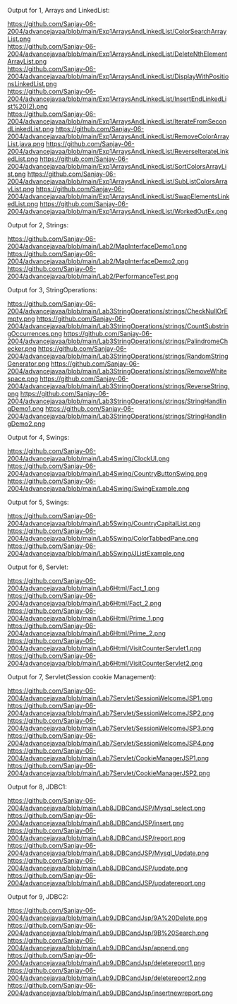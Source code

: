 Output for 1, Arrays and LinkedList:

https://github.com/Sanjay-06-2004/advancejavaa/blob/main/Exp1ArraysAndLinkedList/ColorSearchArrayList.png<br>
https://github.com/Sanjay-06-2004/advancejavaa/blob/main/Exp1ArraysAndLinkedList/DeleteNthElementArrayList.png<br>
https://github.com/Sanjay-06-2004/advancejavaa/blob/main/Exp1ArraysAndLinkedList/DisplayWithPositionsLinkedList.png<br>
https://github.com/Sanjay-06-2004/advancejavaa/blob/main/Exp1ArraysAndLinkedList/InsertEndLinkedList%20(2).png<br>
https://github.com/Sanjay-06-2004/advancejavaa/blob/main/Exp1ArraysAndLinkedList/IterateFromSecondLinkedList.png
https://github.com/Sanjay-06-2004/advancejavaa/blob/main/Exp1ArraysAndLinkedList/RemoveColorArrayList.java.png
https://github.com/Sanjay-06-2004/advancejavaa/blob/main/Exp1ArraysAndLinkedList/ReverseIterateLinkedList.png
https://github.com/Sanjay-06-2004/advancejavaa/blob/main/Exp1ArraysAndLinkedList/SortColorsArrayList.png
https://github.com/Sanjay-06-2004/advancejavaa/blob/main/Exp1ArraysAndLinkedList/SubListColorsArrayList.png
https://github.com/Sanjay-06-2004/advancejavaa/blob/main/Exp1ArraysAndLinkedList/SwapElementsLinkedList.png
https://github.com/Sanjay-06-2004/advancejavaa/blob/main/Exp1ArraysAndLinkedList/WorkedOutEx.png

Output for 2, Strings:

https://github.com/Sanjay-06-2004/advancejavaa/blob/main/Lab2/MapInterfaceDemo1.png
https://github.com/Sanjay-06-2004/advancejavaa/blob/main/Lab2/MapInterfaceDemo2.png
https://github.com/Sanjay-06-2004/advancejavaa/blob/main/Lab2/PerformanceTest.png

Output for 3, StringOperations:

https://github.com/Sanjay-06-2004/advancejavaa/blob/main/Lab3StringOperations/strings/CheckNullOrEmpty.png
https://github.com/Sanjay-06-2004/advancejavaa/blob/main/Lab3StringOperations/strings/CountSubstringOccurrences.png
https://github.com/Sanjay-06-2004/advancejavaa/blob/main/Lab3StringOperations/strings/PalindromeChecker.png
https://github.com/Sanjay-06-2004/advancejavaa/blob/main/Lab3StringOperations/strings/RandomStringGenerator.png
https://github.com/Sanjay-06-2004/advancejavaa/blob/main/Lab3StringOperations/strings/RemoveWhitespace.png
https://github.com/Sanjay-06-2004/advancejavaa/blob/main/Lab3StringOperations/strings/ReverseString.png
https://github.com/Sanjay-06-2004/advancejavaa/blob/main/Lab3StringOperations/strings/StringHandlingDemo1.png
https://github.com/Sanjay-06-2004/advancejavaa/blob/main/Lab3StringOperations/strings/StringHandlingDemo2.png

Output for 4, Swings:

https://github.com/Sanjay-06-2004/advancejavaa/blob/main/Lab4Swing/ClockUI.png
https://github.com/Sanjay-06-2004/advancejavaa/blob/main/Lab4Swing/CountryButtonSwing.png
https://github.com/Sanjay-06-2004/advancejavaa/blob/main/Lab4Swing/SwingExample.png

Output for 5, Swings:

https://github.com/Sanjay-06-2004/advancejavaa/blob/main/Lab5Swing/CountryCapitalList.png
https://github.com/Sanjay-06-2004/advancejavaa/blob/main/Lab5Swing/ColorTabbedPane.png
https://github.com/Sanjay-06-2004/advancejavaa/blob/main/Lab5Swing/JListExample.png

Output for 6, Servlet:

https://github.com/Sanjay-06-2004/advancejavaa/blob/main/Lab6Html/Fact_1.png
https://github.com/Sanjay-06-2004/advancejavaa/blob/main/Lab6Html/Fact_2.png
https://github.com/Sanjay-06-2004/advancejavaa/blob/main/Lab6Html/Prime_1.png
https://github.com/Sanjay-06-2004/advancejavaa/blob/main/Lab6Html/Prime_2.png
https://github.com/Sanjay-06-2004/advancejavaa/blob/main/Lab6Html/VisitCounterServlet1.png
https://github.com/Sanjay-06-2004/advancejavaa/blob/main/Lab6Html/VisitCounterServlet2.png

Output for 7, Servlet(Session cookie Management):

https://github.com/Sanjay-06-2004/advancejavaa/blob/main/Lab7Servlet/SessionWelcomeJSP1.png
https://github.com/Sanjay-06-2004/advancejavaa/blob/main/Lab7Servlet/SessionWelcomeJSP2.png
https://github.com/Sanjay-06-2004/advancejavaa/blob/main/Lab7Servlet/SessionWelcomeJSP3.png
https://github.com/Sanjay-06-2004/advancejavaa/blob/main/Lab7Servlet/SessionWelcomeJSP4.png
https://github.com/Sanjay-06-2004/advancejavaa/blob/main/Lab7Servlet/CookieManagerJSP1.png
https://github.com/Sanjay-06-2004/advancejavaa/blob/main/Lab7Servlet/CookieManagerJSP2.png

Output for 8, JDBC1:

https://github.com/Sanjay-06-2004/advancejavaa/blob/main/Lab8JDBCandJSP/Mysql_select.png
https://github.com/Sanjay-06-2004/advancejavaa/blob/main/Lab8JDBCandJSP/insert.png
https://github.com/Sanjay-06-2004/advancejavaa/blob/main/Lab8JDBCandJSP/report.png
https://github.com/Sanjay-06-2004/advancejavaa/blob/main/Lab8JDBCandJSP/Mysql_Update.png
https://github.com/Sanjay-06-2004/advancejavaa/blob/main/Lab8JDBCandJSP/update.png
https://github.com/Sanjay-06-2004/advancejavaa/blob/main/Lab8JDBCandJSP/updatereport.png

Output for 9, JDBC2:

https://github.com/Sanjay-06-2004/advancejavaa/blob/main/Lab9JDBCandJsp/9A%20Delete.png
https://github.com/Sanjay-06-2004/advancejavaa/blob/main/Lab9JDBCandJsp/9B%20Search.png
https://github.com/Sanjay-06-2004/advancejavaa/blob/main/Lab9JDBCandJsp/append.png
https://github.com/Sanjay-06-2004/advancejavaa/blob/main/Lab9JDBCandJsp/deletereport1.png
https://github.com/Sanjay-06-2004/advancejavaa/blob/main/Lab9JDBCandJsp/deletereport2.png
https://github.com/Sanjay-06-2004/advancejavaa/blob/main/Lab9JDBCandJsp/insertnewreport.png
